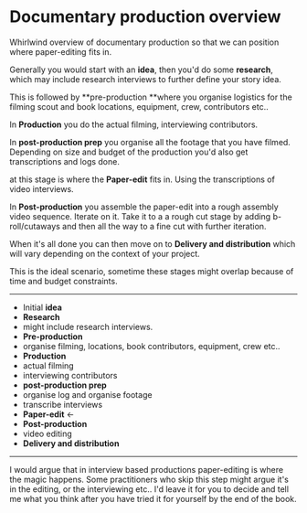 # Documentary production overview

Whirlwind overview of documentary production so that we can position where paper-editing fits in.

Generally you would start with an **idea**, then you'd do some **research**, which may include research interviews to further define your story idea. 

This is followed by **pre-production **where you organise logistics for the filming scout and book locations, equipment, crew, contributors etc..

In **Production** you do the actual filming, interviewing contributors.

In **post-production prep** you organise all the footage that you have filmed. Depending on size and budget of the production you'd also get transcriptions and logs done.

at this stage is where the **Paper-edit** fits in. Using the transcriptions of video interviews. 

In **Post-production** you assemble the paper-edit into a rough assembly video sequence. Iterate on it. Take it to a a rough cut stage by adding b-roll/cutaways and then all the way to a fine cut with further iteration. 

When it's all done you can then move on to **Delivery and distribution** which will vary depending on the context of your project. 


This is the ideal scenario, sometime these stages might overlap because of time and budget constraints. 

----   

- Initial **idea**
- **Research**
 - might include research interviews.
- **Pre-production**
 - organise filming, locations, book   contributors, equipment, crew etc..
- **Production**
 - actual filming
 - interviewing contributors 
- **post-production prep**
 - organise log and organise footage
 - transcribe interviews
- **Paper-edit** ←   
- **Post-production**
 - video editing
- **Delivery and distribution**

--- 

I would argue that in interview based productions paper-editing is where the magic happens. Some  practitioners who skip this step might argue it's in the editing, or the interviewing etc.. I'd leave it for you to decide and tell me what you think after you have tried it for yourself by the end of the book.
